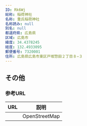 ```yaml
---
ID: Rk6Wj
総称: 稲荷神社
名称: 重氏稲荷神社
名称読み: null
別名: null
都道府県: 広島県
区域: 広島市
緯度: 34.4378245
経度: 132.4933095
郵便番号: 7320001
住所: 広島県広島市東区戸坂惣田２丁目８−３
---
```


## その他

### 参考URL

| URL | 説明          |
| --- | ------------- |
|     | OpenStreetMap |
